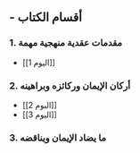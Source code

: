## - أقسام الكتاب
### 1. مقدمات عقدية منهجية مهمة
- [[اليوم 1]]
### 2. أركان الإيمان وركائزه وبراهينه
- [[اليوم 2]]
- [[اليوم 3]]
### 3. ما يضاد الإيمان ويناقضه
  
